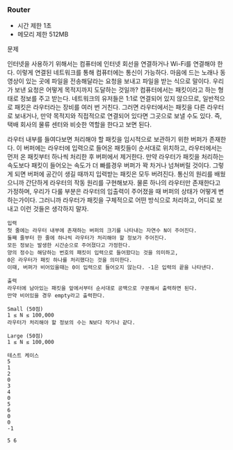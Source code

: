 ### Router
- 시간 제한 1초
- 메모리 제한 512MB

문제

인터넷을 사용하기 위해서는 컴퓨터에 인터넷 회선을 연결하거나 Wi-Fi를 연결해야 한다.
이렇게 연결된 네트워크를 통해 컴퓨터에는 통신이 가능하다.
마음에 드는 노래나 동영상이 있는 곳에 파일을 전송해달라는 요청을 보내고 파일을 받는 식으로 말이다.
우리가 보낸 요청은 어떻게 목적지까지 도달하는 것일까?
컴퓨터에서는 패킷이라고 하는 형태로 정보를 주고 받는다.
네트워크의 유저들은 1:1로 연결되어 있지 않으므로, 일반적으로 패킷은 라우터라는 장비를 여러 번 거친다.
그러면 라우터에서는 패킷을 다른 라우터로 보내거나, 만약 목적지와 직접적으로 연결되어 있다면 그곳으로 보낼 수도 있다.
즉, 택배 회사의 물류 센터와 비슷한 역할을 한다고 보면 된다.

라우터 내부를 들여다보면 처리해야 할 패킷을 임시적으로 보관하기 위한 버퍼가 존재한다.
이 버퍼에는 라우터에 입력으로 들어온 패킷들이 순서대로 위치하고, 라우터에서는 먼저 온 패킷부터 하나씩 처리한 후 버퍼에서 제거한다.
만약 라우터가 패킷을 처리하는 속도보다 패킷이 들어오는 속도가 더 빠를경우 버퍼가 꽉 차거나 넘쳐버릴 것이다.
그렇게 되면 버퍼에 공간이 생길 때까지 입력받는 패킷은 모두 버려진다.
통신의 원리를 배웠으니까 간단하게 라우터의 작동 원리를 구현해보자.
물론 하나의 라우터만 존재한다고 가정하며, 우리가 다룰 부분은 라우터의 입출력이 주어졌을 때 버퍼의 상태가 어떻게 변하는가이다.
그러니까 라우터가 패킷을 구체적으로 어떤 방식으로 처리하고, 어디로 보내고 이런 것들은 생각하지 말자.
```
입력
첫 줄에는 라우터 내부에 존재하는 버퍼의 크기를 나타내는 자연수 N이 주어진다.
둘째 줄부터 한 줄에 하나씩 라우터가 처리해야 할 정보가 주어진다.
모든 정보는 발생한 시간순으로 주어졌다고 가정한다.
양의 정수는 해당하는 번호의 패킷이 입력으로 들어왔다는 것을 의미하고,
0은 라우터가 패킷 하나를 처리했다는 것을 의미한다.
이때, 버퍼가 비어있을때는 0이 입력으로 들어오지 않는다. -1은 입력의 끝을 나타낸다.

출력
라우터에 남아있는 패킷을 앞에서부터 순서대로 공백으로 구분해서 출력하면 된다.
만약 비어있을 경우 empty라고 출력한다.

Small (50점)
1 ≤ N ≤ 100,000
라우터가 처리해야 할 정보의 수는 N보다 작거나 같다.

Large (50점)
1 ≤ N ≤ 100,000

테스트 케이스
5
1
2
0
3
4
0
5
6
0
0
-1

5 6
```
